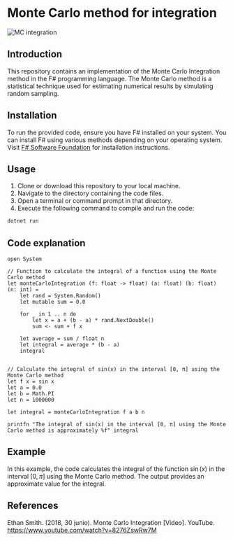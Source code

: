 # Monte Carlo method for integration

![MC integration](https://miro.medium.com/v2/resize:fit:720/format:webp/1*CmlQbGdECPyfM5vZeEkHUg.png)

## Introduction
This repository contains an implementation of the Monte Carlo Integration method in the F# programming language. The Monte Carlo method is a statistical technique used for estimating numerical results by simulating random sampling.

## Installation
To run the provided code, ensure you have F# installed on your system. You can install F# using various methods depending on your operating system. Visit [F# Software Foundation](https://fsharp.org/use/) for installation instructions.

## Usage
1. Clone or download this repository to your local machine.
2. Navigate to the directory containing the code files.
3. Open a terminal or command prompt in that directory.
4. Execute the following command to compile and run the code:

```bash
dotnet run
```

## Code explanation

```
open System

// Function to calculate the integral of a function using the Monte Carlo method
let monteCarloIntegration (f: float -> float) (a: float) (b: float) (n: int) =
    let rand = System.Random()
    let mutable sum = 0.0

    for _ in 1 .. n do
        let x = a + (b - a) * rand.NextDouble()
        sum <- sum + f x

    let average = sum / float n
    let integral = average * (b - a)
    integral


// Calculate the integral of sin(x) in the interval [0, π] using the Monte Carlo method
let f x = sin x
let a = 0.0
let b = Math.PI
let n = 1000000

let integral = monteCarloIntegration f a b n

printfn "The integral of sin(x) in the interval [0, π] using the Monte Carlo method is approximately %f" integral
```

## Example

In this example, the code calculates the integral of the function $\sin(x)$ in the interval $[0, \pi]$ using the Monte Carlo method. The output provides an approximate value for the integral.


## References

Ethan Smith. (2018, 30 junio). Monte Carlo Integration [Video]. YouTube. https://www.youtube.com/watch?v=8276ZswRw7M